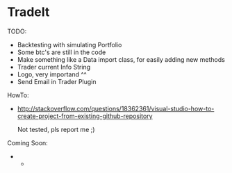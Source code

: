 # TradeIt

TODO:
* Backtesting with simulating Portfolio
* Some btc's are still in the code
* Make something like a Data import class, for easily adding new methods 
* Trader current Info String
* Logo, very importand ^^
* Send Email in Trader Plugin

HowTo:
* http://stackoverflow.com/questions/18362361/visual-studio-how-to-create-project-from-existing-github-repository

   Not tested, pls report me ;)

Coming Soon:
* -
